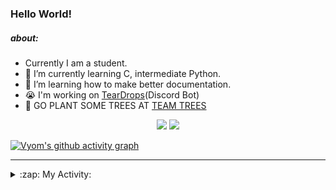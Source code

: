 ### Hello World!

##### about:
- Currently I am a student.
- 🌱 I’m currently learning C, intermediate Python.
- 🌱 I’m learning how to make better documentation.
- 😭 I'm working on [TearDrops](https://github.com/Vyvy-vi/TearDrops)(Discord Bot)
- 🌱 GO PLANT SOME TREES AT [TEAM TREES](https://teamtrees.org/)

<p align="center">
  <a href="https://twitter.com/Vyvy_viM"><img target="_blank" src="https://img.shields.io/badge/twitter%20@Vyvy_viM-0D95E8?style=for-the-badge&logo=twitter&logoColor=white"/></a> 
  <a href="https://vyvy-vi.github.io/portfolio"><img target="_blank" src="https://img.shields.io/badge/-I%27m_craving_for_open_source-green?style=for-the-badge&logo=github&logoColor=black"/></a> 
</p>

[![Vyom's github activity graph](https://activity-graph.herokuapp.com/graph?username=Vyvy-vi)](https://github.com/ashutosh00710/github-readme-activity-graph)

---
<details>
  <summary>:zap: My Activity:</summary>
  
<!--START_SECTION:waka-->
**I'm a Night 🦉** 

```text
🌞 Morning    39 commits     █░░░░░░░░░░░░░░░░░░░░░░░░   6.34% 
🌆 Daytime    131 commits    █████░░░░░░░░░░░░░░░░░░░░   21.3% 
🌃 Evening    233 commits    █████████░░░░░░░░░░░░░░░░   37.89% 
🌙 Night      212 commits    ████████░░░░░░░░░░░░░░░░░   34.47%

```
📅 **I'm Most Productive on Sunday** 

```text
Monday       66 commits     ██░░░░░░░░░░░░░░░░░░░░░░░   10.73% 
Tuesday      92 commits     ███░░░░░░░░░░░░░░░░░░░░░░   14.96% 
Wednesday    93 commits     ███░░░░░░░░░░░░░░░░░░░░░░   15.12% 
Thursday     82 commits     ███░░░░░░░░░░░░░░░░░░░░░░   13.33% 
Friday       41 commits     █░░░░░░░░░░░░░░░░░░░░░░░░   6.67% 
Saturday     89 commits     ███░░░░░░░░░░░░░░░░░░░░░░   14.47% 
Sunday       152 commits    ██████░░░░░░░░░░░░░░░░░░░   24.72%

```


📊 **This Week I Spent My Time On** 

```text
🔥 Editors: 
Vim                      10 hrs 48 mins      ████████████████████████░   97.23% 
VS Code                  18 mins             ░░░░░░░░░░░░░░░░░░░░░░░░░   2.77%

🐱‍💻 Projects: 
api                      10 hrs 30 mins      ███████████████████████░░   94.53% 
heptagram-api            18 mins             ░░░░░░░░░░░░░░░░░░░░░░░░░   2.81% 
crypto-price-bot         12 mins             ░░░░░░░░░░░░░░░░░░░░░░░░░   1.84% 
conventional-changelog-ac4 mins              ░░░░░░░░░░░░░░░░░░░░░░░░░   0.68% 
dev-quotes-api           0 secs              ░░░░░░░░░░░░░░░░░░░░░░░░░   0.05%

```


 Last Updated on 13/08/2021
<!--END_SECTION:waka-->
</details>
